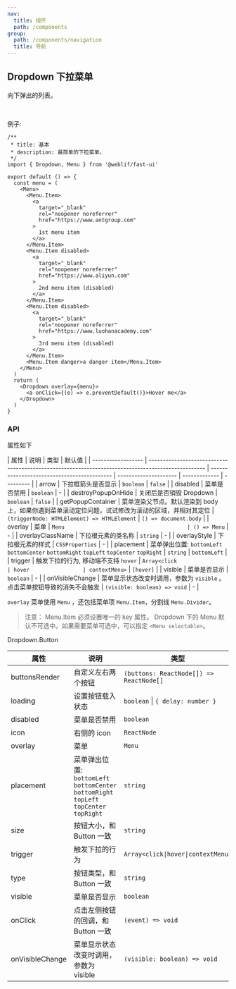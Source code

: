 ```yaml
---
nav:
  title: 组件
  path: /components
group:
  path: /components/navigation
  title: 导航
---
```


## Dropdown 下拉菜单

向下弹出的列表。

<br />

例子:

```tsx
/**
 * title: 基本
 * description: 最简单的下拉菜单。
 */
import { Dropdown, Menu } from '@weblif/fast-ui'

export default () => {
  const menu = (
    <Menu>
      <Menu.Item>
        <a
          target="_blank"
          rel="noopener noreferrer"
          href="https://www.antgroup.com"
        >
          1st menu item
        </a>
      </Menu.Item>
      <Menu.Item disabled>
        <a
          target="_blank"
          rel="noopener noreferrer"
          href="https://www.aliyun.com"
        >
          2nd menu item (disabled)
        </a>
      </Menu.Item>
      <Menu.Item disabled>
        <a
          target="_blank"
          rel="noopener noreferrer"
          href="https://www.luohanacademy.com"
        >
          3rd menu item (disabled)
        </a>
      </Menu.Item>
      <Menu.Item danger>a danger item</Menu.Item>
    </Menu>
  )
  return (
    <Dropdown overlay={menu}>
      <a onClick={(e) => e.preventDefault()}>Hover me</a>
    </Dropdown>
  )
}
```

### API

属性如下

| 属性               | 说明                                                                                               | 类型                                        | 默认值                |
| ------------------ | -------------------------------------------------------------------------------------------------- | ------------------------------------------- | --------------------- | ------------- | --------- |
| arrow              | 下拉框箭头是否显示                                                                                 | `boolean`                                   | `false`               |
| disabled           | 菜单是否禁用                                                                                       | `boolean`                                   | -                     |
| destroyPopupOnHide | 关闭后是否销毁 Dropdown                                                                            | `boolean`                                   | `false`               |
| getPopupContainer  | 菜单渲染父节点。默认渲染到 body 上，如果你遇到菜单滚动定位问题，试试修改为滚动的区域，并相对其定位 | `(triggerNode: HTMLElement) => HTMLElement` | `() => document.body` |
| overlay            | 菜单                                                                                               | `Menu                                       | () => Menu`           | -             |
| overlayClassName   | 下拉根元素的类名称                                                                                 | `string`                                    | -                     |
| overlayStyle       | 下拉根元素的样式                                                                                   | `CSSProperties`                             | -                     |
| placement          | 菜单弹出位置: `bottomLeft` `bottomCenter` `bottomRight` `topLeft` `topCenter` `topRight`           | `string`                                    | `bottomLeft`          |
| trigger            | 触发下拉的行为, 移动端不支持 `hover`                                                               | `Array<click                                | hover                 | contextMenu>` | `[hover]` |
| visible            | 菜单是否显示                                                                                       | `boolean`                                   | -                     |
| onVisibleChange    | 菜单显示状态改变时调用，参数为 `visible` 。点击菜单按钮导致的消失不会触发                          | `(visible: boolean) => void`                | -                     |

`overlay` 菜单使用 `Menu` ，还包括菜单项 `Menu.Item`，分割线 `Menu.Divider`。

> 注意： Menu.Item 必须设置唯一的 key 属性。
> Dropdown 下的 Menu 默认不可选中。如果需要菜单可选中，可以指定 `<Menu selectable>`。

Dropdown.Button

| 属性            | 说明                                                                                     | 类型                                    | 默认值       |
| --------------- | ---------------------------------------------------------------------------------------- | --------------------------------------- | ------------ |
| buttonsRender   | 自定义左右两个按钮                                                                       | `(buttons: ReactNode[]) => ReactNode[]` | -            |
| loading         | 设置按钮载入状态                                                                         | `boolean` \| `{ delay: number }`        | false        |
| disabled        | 菜单是否禁用                                                                             | `boolean`                               | -            |
| icon            | 右侧的 icon                                                                              | `ReactNode`                             | -            |
| overlay         | 菜单                                                                                     | `Menu`                                  | -            |
| placement       | 菜单弹出位置: `bottomLeft` `bottomCenter` `bottomRight` `topLeft` `topCenter` `topRight` | `string`                                | `bottomLeft` |
| size            | 按钮大小，和 Button 一致                                                                 | `string`                                | `default`    |
| trigger         | 触发下拉的行为                                                                           | `Array<click\|hover\|contextMenu>`      | `[hover]`    |
| type            | 按钮类型，和 Button 一致                                                                 | `string`                                | `default`    |
| visible         | 菜单是否显示                                                                             | `boolean`                               | -            |
| onClick         | 点击左侧按钮的回调，和 Button 一致                                                       | `(event) => void`                       | -            |
| onVisibleChange | 菜单显示状态改变时调用，参数为 visible                                                   | `(visible: boolean) => void`            | -            |
